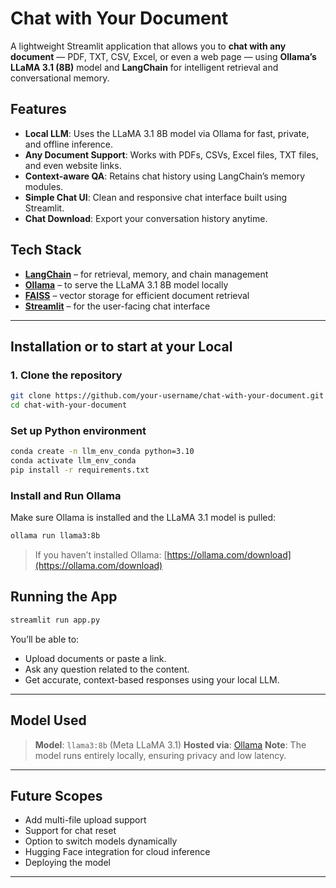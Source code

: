 # Chat with Your Document

A lightweight Streamlit application that allows you to **chat with any document** — PDF, TXT, CSV, Excel, or even a web page — using **Ollama’s LLaMA 3.1 (8B)** model and **LangChain** for intelligent retrieval and conversational memory.


## Features

- **Local LLM**: Uses the LLaMA 3.1 8B model via Ollama for fast, private, and offline inference.
- **Any Document Support**: Works with PDFs, CSVs, Excel files, TXT files, and even website links.
- **Context-aware QA**: Retains chat history using LangChain’s memory modules.
- **Simple Chat UI**: Clean and responsive chat interface built using Streamlit.
- **Chat Download**: Export your conversation history anytime.


## Tech Stack

- **[LangChain](https://www.langchain.com/)** – for retrieval, memory, and chain management  
- **[Ollama](https://ollama.com/)** – to serve the LLaMA 3.1 8B model locally  
- **[FAISS](https://github.com/facebookresearch/faiss)** – vector storage for efficient document retrieval  
- **[Streamlit](https://streamlit.io/)** – for the user-facing chat interface

---

## Installation or to start at your Local

### 1. Clone the repository

```bash
git clone https://github.com/your-username/chat-with-your-document.git
cd chat-with-your-document
````

### Set up Python environment

```bash
conda create -n llm_env_conda python=3.10
conda activate llm_env_conda
pip install -r requirements.txt
```

### Install and Run Ollama

Make sure Ollama is installed and the LLaMA 3.1 model is pulled:

```bash
ollama run llama3:8b
```

> If you haven’t installed Ollama: [https://ollama.com/download](https://ollama.com/download)


## Running the App

```bash
streamlit run app.py
```

You’ll be able to:

* Upload documents or paste a link.
* Ask any question related to the content.
* Get accurate, context-based responses using your local LLM.

---

## Model Used

> **Model**: `llama3:8b` (Meta LLaMA 3.1)
> **Hosted via**: [Ollama](https://ollama.com/library/llama3)
> **Note**: The model runs entirely locally, ensuring privacy and low latency.

---


## Future Scopes

*  Add multi-file upload support
*  Support for chat reset
*  Option to switch models dynamically
*  Hugging Face integration for cloud inference
*  Deploying the model

---
```
